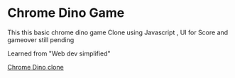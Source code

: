 # Chrome Dino Game 


This this basic chrome dino game Clone using Javascript , UI for Score and gameover still pending 

Learned from "Web dev simplified"


[Chrome Dino clone](https://chrome-dino-clone.netlify.app/)
